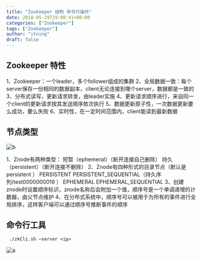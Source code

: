 ```yaml
---
title: "Zookeeper 结构 命令行操作"
date: 2018-05-29T19:08:41+08:00
categories: ["Zookeeper"]
tags: ["Zookeeper"]
author: "itning"
draft: false
---
```

## Zookeeper 特性
1、Zookeeper：一个leader，多个follower组成的集群
2、全局数据一致：每个server保存一份相同的数据副本，client无论连接到哪个server，数据都是一致的
3、分布式读写，更新请求转发，由leader实施
4、更新请求顺序进行，来自同一个client的更新请求按其发送顺序依次执行
5、数据更新原子性，一次数据更新要么成功，要么失败
6、实时性，在一定时间范围内，client能读到最新数据
<!--more-->
## 节点类型

![b](/images/2018-05-29-Zookeeper-结构-命令行操作/b.png)

1、Znode有两种类型：
短暂（ephemeral）（断开连接自己删除）
持久（persistent）（断开连接不删除）
2、Znode有四种形式的目录节点（默认是persistent ）
PERSISTENT
PERSISTENT_SEQUENTIAL（持久序列/test0000000019 ）
EPHEMERAL
EPHEMERAL_SEQUENTIAL
3、创建znode时设置顺序标识，znode名称后会附加一个值，顺序号是一个单调递增的计数器，由父节点维护
4、在分布式系统中，顺序号可以被用于为所有的事件进行全局排序，这样客户端可以通过顺序号推断事件的顺序

## 命令行工具

```
 ./zkCli.sh –server <ip>
```
![a](/images/2018-05-29-Zookeeper-结构-命令行操作/a.png)
